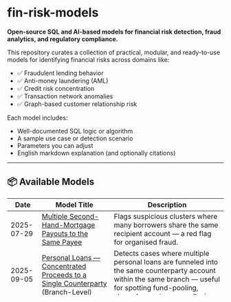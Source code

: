 # fin-risk-models

**Open-source SQL and AI-based models for financial risk detection, fraud analytics, and regulatory compliance.**

This repository curates a collection of practical, modular, and ready-to-use models for identifying financial risks across domains like:

- ✅ Fraudulent lending behavior
- ✅ Anti-money laundering (AML)
- ✅ Credit risk concentration
- ✅ Transaction network anomalies
- ✅ Graph-based customer relationship risk

Each model includes:
- Well-documented SQL logic or algorithm
- A sample use case or detection scenario
- Parameters you can adjust
- English markdown explanation (and optionally citations)

---

## 📦 Available Models

| Date | Model Title | Description |
|------|-------------|-------------|
| 2025-07-29 | [Multiple Second-Hand-Mortgage Payouts to the Same Payee](./2025-07-29_multi-secondhand-mortgage/README.md) | Flags suspicious clusters where many borrowers share the same recipient account — a red flag for organised fraud. |
| 2025-09-05 | [Personal Loans — Concentrated Proceeds to a Single Counterparty (Branch-Level)](./2025-09-05_concentrated-loan-proceeds/README.md) | Detects cases where multiple personal loans are funneled into the same counterparty account within the same branch — useful for spotting fund-pooling, straw-buyer rings, or collusion. |
| 2025-09-06 | [Employee Self-Involvement in Own Loan Workflow](./2025-09-06_employee-self-involvement/README.md) | Flags loans where employees act on their own loan workflows — conflict-of-interest risk |
| 2025-09-07 | [Personal Business Loan — First-Year Delinquency After Origination](./2025-09-07_personal-business-loan-first-year-delinquency/README.md) | Flags personal business loans that become delinquent within the first year — key KPI for underwriting and channel risk. |
| 2025-09-11 | [Personal Loan — Quarter-End Origination & Early Next-Quarter Payoff](./2025-09-11_quarter-end-origination/README.md) | Flags quarter-end loans that are quickly repaid at the start of the next quarter — potential “window dressing” risk. |
| 2025-09-17 | [Mortgage — Large Card Installment in the 90 Days Pre-Disbursement](./2025-09-17_mortgage-pre-disbursement-card-installment/README.md) | Flags borrowers with sizable card-installments shortly before interest start — a signal of hidden liabilities or cash-flow stress. |
| 2025-09-26 | [Personal Loans — Overdue Post-Loan Task Backlog](./2025-09-26_overdue-post-loan-task-backlog/README.md) | Flags branches/officers with sustained backlogs of overdue post-loan tasks (weak controls, higher future risk). |
| 2025-10-15 | [Corporate Loans Used to Settle the Company’s Own Maturing Trade Bills](./2025-10-15_corp-loan-bill-redemption/README.md) | Matches loans within N days before a bill maturity (same company) where loan ≈ bill amount — signals liquidity recycling. |
| 2025-10-16 | [Corporate Trade Bill Issuance — Full-Portfolio Monitoring](./2025-10-16_corporate-bill-issuance/README.md) | Aggregates and flags abnormal corporate bill issuance versus loan exposure or historical trends. |
| 2025-10-25 | [SME Trade Bill Issuance — Monitoring Model](./2025-10-25_sme-bill-issuance/README.md) | Flags small & micro enterprises with abnormal bill issuance volume or ratios versus loan exposure. |
_(New models added daily. See commit history or Releases for changelog.)_

---

## 📌 How to Use

Clone or download individual model folders. Each one includes:
- `.sql` (or `.ipynb`) — the core logic
- `README.md` — usage and explanation

If you find these useful, please ⭐️ the repo or cite it in your work.

---

## 📖 License

This project is licensed under the Apache 2.0 License — feel free to adapt and reuse with attribution.

---

## 👤 Author

Maintained by [@ZhangLixin0714](https://github.com/ZhangLixin0714)  
I work at the intersection of **risk modeling**, **regulatory tech**, and **AI for finance**, and share these models in support of community growth and my NIW petition. Feedback and contributions are welcome!
